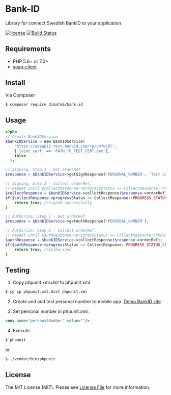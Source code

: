 Bank-ID
=======

Library for connect Swedish BankID to your application.

[![license](https://img.shields.io/github/license/mashape/apistatus.svg)](LICENSE.md)
[![Build Status](https://travis-ci.org/dimafe6/bank-id.svg?branch=dev)](https://travis-ci.org/dimafe6/bank-id)

## Requirements

* PHP 5.6+ or 7.0+
* [soap-client](http://php.net/manual/ru/class.soapclient.php)

## Install

Via Composer

``` bash
$ composer require dimafe6/bank-id
```

## Usage

```php
<?php
// Create BankIDService
$bankIDService = new BankIDService(
    'https://appapi2.test.bankid.com/rp/v4?wsdl',
    ['local_cert' => 'PATH_TO_TEST_CERT.pem'],
    false
  );

// Signing. Step 1 - Get orderRef
$response = $bankIDService->getSignResponse('PERSONAL_NUMBER', 'Test user data');

// Signing. Step 2 - Collect orderRef. 
// Repeat until $collectResponse->progressStatus == CollectResponse::PROGRESS_STATUS_COMPLETE
$collectResponse = $bankIDService->collectResponse($response->orderRef);
if($collectResponse->progressStatus == CollectResponse::PROGRESS_STATUS_COMPLETE) {
    return true; //Signed successfully
}

// Authorize. Step 1 - Get orderRef
$response = $bankIDService->getAuthResponse('PERSONAL_NUMBER');

// Authorize. Step 2 - Collect orderRef. 
// Repeat until $authResponse->progressStatus == CollectResponse::PROGRESS_STATUS_COMPLETE
$authResponse = $bankIDService->collectResponse($response->orderRef);
if($authResponse->progressStatus == CollectResponse::PROGRESS_STATUS_COMPLETE) {
    return true; //Authorized
}
```

## Testing

1. Copy phpunit.xml.dist to phpunit.xml
``` bash
$ cp cp phpunit.xml.dist phpunit.xml
```

2. Create and add test personal number to mobile app. [Demo BankID site](https://demo.bankid.com)

3. Set personal number in phpunit.xml:

``` xml
<env name="personalNumber" value=""/>
```

4. Execute

``` bash
$ phpunit
```
   or

``` bash
$ ./vendor/bin/phpunit
```

## License

The MIT License (MIT). Please see [License File](LICENSE.md) for more information.
